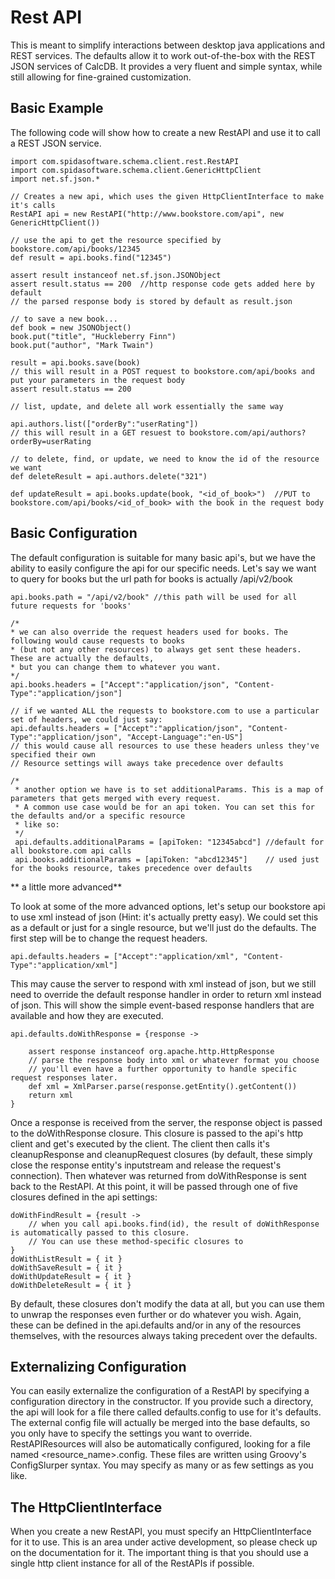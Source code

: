 Rest API
====================

This is meant to simplify interactions between desktop java applications and REST services.
The defaults allow it to work out-of-the-box with the REST JSON services of CalcDB. It provides a very fluent and simple syntax, while still allowing for fine-grained customization.


Basic Example
---------------------

The following code will show how to create a new RestAPI and use it to call a REST JSON service.

    import com.spidasoftware.schema.client.rest.RestAPI
    import com.spidasoftware.schema.client.GenericHttpClient
    import net.sf.json.*

    // Creates a new api, which uses the given HttpClientInterface to make it's calls
    RestAPI api = new RestAPI("http://www.bookstore.com/api", new GenericHttpClient())

    // use the api to get the resource specified by bookstore.com/api/books/12345
    def result = api.books.find("12345")

    assert result instanceof net.sf.json.JSONObject
    assert result.status == 200  //http response code gets added here by default
    // the parsed response body is stored by default as result.json

    // to save a new book...
    def book = new JSONObject()
    book.put("title", "Huckleberry Finn")
    book.put("author", "Mark Twain")

    result = api.books.save(book)
    // this will result in a POST request to bookstore.com/api/books and put your parameters in the request body
    assert result.status == 200

    // list, update, and delete all work essentially the same way

    api.authors.list(["orderBy":"userRating"])
    // this will result in a GET resuest to bookstore.com/api/authors?orderBy=userRating

    // to delete, find, or update, we need to know the id of the resource we want
    def deleteResult = api.authors.delete("321")

    def updateResult = api.books.update(book, "<id_of_book>")  //PUT to bookstore.com/api/books/<id_of_book> with the book in the request body


Basic Configuration
-----------------------------

The default configuration is suitable for many basic api's, but we have the ability to easily configure the api for our specific needs. Let's say we want to query for books but the url path for books is actually /api/v2/book

    api.books.path = "/api/v2/book" //this path will be used for all future requests for 'books'

    /*
    * we can also override the request headers used for books. The following would cause requests to books
    * (but not any other resources) to always get sent these headers. These are actually the defaults,
    * but you can change them to whatever you want.
    */
    api.books.headers = ["Accept":"application/json", "Content-Type":"application/json"]

    // if we wanted ALL the requests to bookstore.com to use a particular set of headers, we could just say:
    api.defaults.headers = ["Accept":"application/json", "Content-Type":"application/json", "Accept-Language":"en-US"]
    // this would cause all resources to use these headers unless they've specified their own
    // Resource settings will aways take precedence over defaults

    /*
     * another option we have is to set additionalParams. This is a map of parameters that gets merged with every request.
     * A common use case would be for an api token. You can set this for the defaults and/or a specific resource
     * like so:
     */
     api.defaults.additionalParams = [apiToken: "12345abcd"] //default for all bookstore.com api calls
     api.books.additionalParams = [apiToken: "abcd12345"]    // used just for the books resource, takes precedence over defaults


** a little more advanced**

To look at some of the more advanced options, let's setup our bookstore api to use xml instead of json
(Hint: it's actually pretty easy). We could set this as a default or just for a single resource, but we'll just do the defaults.
The first step will be to change the request headers.

    api.defaults.headers = ["Accept":"application/xml", "Content-Type":"application/xml"]

This may cause the server to respond with xml instead of json, but we still need to override the default response handler in order to return xml instead of json. This will show the simple event-based response handlers that are available and how they are executed.

    api.defaults.doWithResponse = {response ->

        assert response instanceof org.apache.http.HttpResponse
        // parse the response body into xml or whatever format you choose
        // you'll even have a further opportunity to handle specific request responses later.
        def xml = XmlParser.parse(response.getEntity().getContent())
        return xml
    }

Once a response is received from the server, the response object is passed to the doWithResponse closure. This closure is passed to the api's http client and get's executed by the client. The client then calls it's cleanupResponse and cleanupRequest closures (by default, these simply close the response entity's inputstream and release the request's connection). Then whatever was returned from doWithResponse is sent back to the RestAPI. At this point, it will be passed through one of five closures defined in the api settings:

    doWithFindResult = {result ->
        // when you call api.books.find(id), the result of doWithResponse is automatically passed to this closure.
        // You can use these method-specific closures to
    }
    doWithListResult = { it }
    doWithSaveResult = { it }
    doWithUpdateResult = { it }
    doWithDeleteResult = { it }

By default, these closures don't modify the data at all, but you can use them to unwrap the responses even further or do whatever you wish. Again, these can be defined in the api.defaults and/or in any of the resources themselves, with the resources always taking precedent over the defaults.


Externalizing Configuration
-----------------------------------

You can easily externalize the configuration of a RestAPI by specifying a configuration directory in the constructor. If you provide such a directory, the api will look for a file there called defaults.config to use for it's defaults. The external config file will actually be merged into the base defaults, so you only have to specify the settings you want to override. RestAPIResources will also be automatically configured, looking for a file named <resource_name>.config. These files are written using Groovy's ConfigSlurper syntax. You may specify as many or as few settings as you like.


The HttpClientInterface
-----------------------------

When you create a new RestAPI, you must specify an HttpClientInterface for it to use. This is an area under active development, so please check up on the documentation for it. The important thing is that you should use a single http client instance for all of the RestAPIs if possible.











